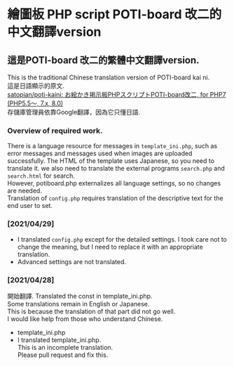 # 繪圖板 PHP script POTI-board 改二的中文翻譯version
## 這是POTI-board 改二的繁體中文翻譯version.
This is the traditional Chinese translation version of POTI-board kai ni.  
這是日語顯示的原文.  
[satopian/poti-kaini: お絵かき掲示板PHPスクリプトPOTI-board改二, for PHP7 (PHP5.5～, 7.x, 8.0)](https://github.com/satopian/poti-kaini)  
存儲庫管理員依靠Google翻譯，因為它只懂日語.  
### Overview of required work.
There is a language resource for messages in `template_ini.php`, such as error messages and messages used when images are uploaded successfully.
The HTML of the template uses Japanese, so you need to translate it.
we also need to translate the external programs `search.php` and `search.html` for search.  
However, potiboard.php externalizes all language settings, so no changes are needed.  
Translation of `config.php` requires translation of the descriptive text for the end user to set.    

### [2021/04/29]  
- I translated `config.php` except for the detailed settings. I took care not to change the meaning, but I need to replace it with an appropriate translation.   
- Advanced settings are not translated.

### [2021/04/28]  
開始翻譯. 
Translated the const in template_ini.php.  
Some translations remain in English or Japanese.  
This is because the translation of that part did not go well.  
I would like help from those who understand Chinese.  
- template_ini.php 
- I translated template_ini.php.  
This is an incomplete translation.  
Please pull request and fix this.  

